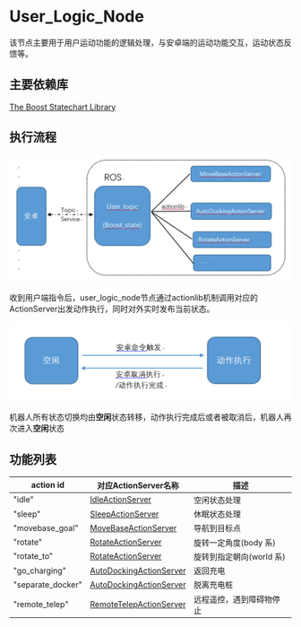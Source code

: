 # User_Logic_Node

该节点主要用于用户运动功能的逻辑处理，与安卓端的运动功能交互，运动状态反馈等。

## 主要依赖库

[The Boost Statechart Library](https://www.boost.org/doc/libs/1_45_0/libs/statechart/doc/tutorial.html)

## 执行流程

![流程图](img/流程图.jpg)

收到用户端指令后，user_logic_node节点通过actionlib机制调用对应的ActionServer出发动作执行，同时对外实时发布当前状态。

![状态转移图](img/状态转移流程.jpg)

机器人所有状态切换均由**空闲**状态转移，动作执行完成后或者被取消后，机器人再次进入**空闲**状态

## 功能列表

action id| 对应ActionServer名称| 描述
--|--|--
"idle"| [IdleActionServer]() | 空闲状态处理
"sleep" | [SleepActionServer]() | 休眠状态处理
"movebase_goal" | [MoveBaseActionServer]() | 导航到目标点
"rotate" | [RotateActionServer]() | 旋转一定角度(body 系)
"rotate_to" | [RotateActionServer]() | 旋转到指定朝向(world 系) 
"go_charging" | [AutoDockingActionServer]() | 返回充电
"separate_docker" | [AutoDockingActionServer]() | 脱离充电桩
"remote_telep" | [RemoteTelepActionServer]() | 远程遥控，遇到障碍物停止
